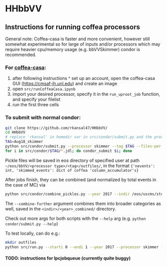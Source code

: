 # HHbbVV

## Instructions for running coffea processors

General note: Coffea-casa is faster and more convenient, however still somewhat experimental so for large of inputs and/or processors which may require heavier cpu/memory usage (e.g. bbVVSkimmer) condor is recommended.

### For [coffea-casa](https://coffea-casa.readthedocs.io/en/latest/cc_user.html):
1. after following instructions ^ set up an account, open the coffea-casa GUI (https://cmsaf-jh.unl.edu) and create an image
2. open `src/runCoffeaCasa.ipynb`
3. import your desired processor, specify it in the `run_uproot_job` function, and specify your filelist
4. run the first three cells


### To submit with normal condor:

```bash
git clone https://github.com/rkansal47/HHbbVV/
cd HHbbVV
# replace 'rkansal' in homedir var in src/condor/submit.py and the proxy address in condor/submit.templ.jdl
TAG=Aug18_skimmer
python src/condor/submit.py --processor skimmer --tag $TAG --files-per-job 20  # will need python3 (recommended to set up via miniconda)
for i in src/condor/$TAG/*.jdl; do condor_submit $i; done
```

Pickle files will be saved in eos directory of specified user at path `~/eos/bbVV/<processor type>/<tag>/outfiles/`, in the format `{'nevents': int, 'skimmed_events': dict of coffea 'column_accumulator's}`

After jobs finish, they can be combined (and normalized by total events in the case of MC) via
```bash
python src/condor/combine_pickles.py --year 2017 --indir /eos/uscms/store/user/rkansal/bbVV/skimmer/$TAG/outfiles/ --r True --norm True --combine-further True
```

The `--combine-further` argument combines them into broader categories as well, saved in the `<indir>/<year>_combined/` directory.



Check out more args for both scripts with the `--help` arg (e.g. `python condor/submit.py --help`)


To test locally, can do e.g.:

```bash
mkdir outfiles
python src/run.py --starti 0 --endi 1 --year 2017 --processor skimmer --condor --samples '2017_HHToBBVVToBBQQQQ_cHHH1' --outdir outfiles
```


#### TODO: instructions for lpcjobqueue (currently quite buggy)
